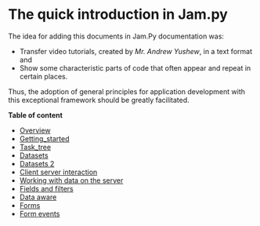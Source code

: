 
# The quick introduction in Jam.py

The idea for adding this documents in Jam.Py documentation was:
- Transfer video tutorials, created by *Mr. Andrew Yushew*, in a text format and
- Show some characteristic parts of code that often appear and repeat in certain places.

Thus, the adoption of general principles for application development with this 
exceptional framework should be greatly facilitated.

**Table of content**

- [Overview](overview.md)
- [Getting_started](getting_started.md)
- [Task_tree](task_tree.md)
- [Datasets](datasets.md)
- [Datasets 2](datasets2.md)
- [Client server interaction](client-server.md)
- [Working with data on the server](datasets3.md)
- [Fields and filters](fields_filters.md)
- [Data aware](data_aware.md)
- [Forms](forms.md)
- [Form events](form_events.md)

